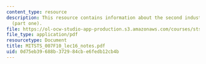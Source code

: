 ```yaml
---
content_type: resource
description: This resource contains information about the second industrial revolution
  (part one).
file: https://ol-ocw-studio-app-production.s3.amazonaws.com/courses/sts-007-technology-in-history-fall-2010/0d75eb39688b372984cbe6fedb12cb4b_MITSTS_007F10_lec16_notes.pdf
file_type: application/pdf
resourcetype: Document
title: MITSTS_007F10_lec16_notes.pdf
uid: 0d75eb39-688b-3729-84cb-e6fedb12cb4b
---
```

